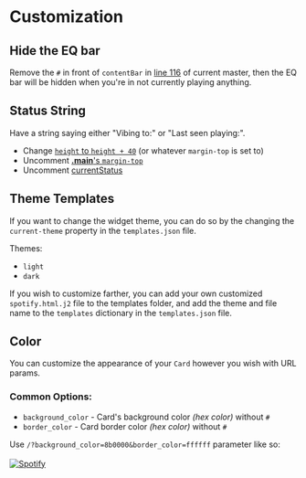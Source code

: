 # Customization

## Hide the EQ bar

Remove the `#` in front of `contentBar` in [line 116](https://github.com/metarex21/Showtify/blob/main/api/spotify.py#L116) of current master, then the EQ bar will be hidden when you're in not currently playing anything.

## Status String

Have a string saying either "Vibing to:" or "Last seen playing:".

* Change [`height` to `height + 40`](https://github.com/metarex21/Showtify/blob/main/api/templates/spotify.html.j2#L1-L2) (or whatever `margin-top` is set to)
* Uncomment [**.main**'s `margin-top`](https://github.com/metarex21/Showtify/blob/main/api/templates/spotify.html.j2#L10)
* Uncomment [currentStatus](https://github.com/metarex21/Showtify/blob/main/api/templates/spotify.html.j2#L93)

## Theme Templates

If you want to change the widget theme, you can do so by the changing the `current-theme` property in the `templates.json` file.

Themes:
* `light`
* `dark`

If you wish to customize farther, you can add your own customized `spotify.html.j2` file to the templates folder, and add the theme and file name to the `templates` dictionary in the `templates.json` file.

## Color

You can customize the appearance of your `Card` however you wish with URL params.

### Common Options:

- `background_color` - Card's background color _(hex color)_ without `#`
- `border_color` - Card border color _(hex color)_ without `#`

Use `/?background_color=8b0000&border_color=ffffff` parameter like so:  
&nbsp; <br> [![Spotify](https://showtify.vercel.app/api/spotify?background_color=0d1117&border_color=ffffff)]()
